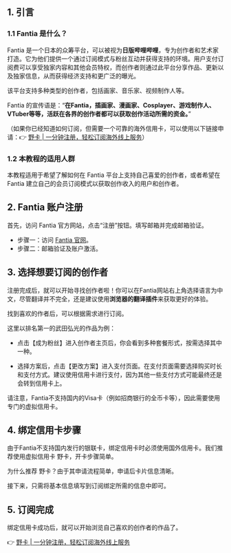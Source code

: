 ## 1. 引言

### 1.1 Fantia 是什么？

Fantia 是一个日本的众筹平台，可以被视为**日版哔哩哔哩**，专为创作者和艺术家打造。它为他们提供一个通过订阅模式与粉丝互动并获得支持的环境。用户支付订阅费可以享受独家内容和其他会员特权，而创作者则通过此平台分享作品、更新以及独家信息，从而获得经济支持和更广泛的曝光。

该平台支持多种类型的创作者，包括画家、音乐家、视频制作人等。

Fantia 的宣传语是：“**在Fantia，插画家、漫画家、Cosplayer、游戏制作人、VTuber等等，活跃在各界的创作者都可以获取创作活动所需的资金。**”

（如果你已经知道如何订阅，但需要一个可靠的海外信用卡，可以使用以下链接申请：👉 [野卡 | 一分钟注册，轻松订阅海外线上服务](https://bit.ly/bewildcard)）

### 1.2 本教程的适用人群

本教程适用于希望了解如何在 Fantia 平台上支持自己喜爱的创作者，或者希望在 Fantia 建立自己的会员订阅模式以获取创作收入的用户和创作者。

## 2. Fantia 账户注册

首先，访问 Fantia 官方网站，点击“注册”按钮。填写邮箱并完成邮箱验证。

- 步骤一：访问 [Fantia 官网](https://fantia.jp/?locale=zh-cn)。
- 步骤二：邮箱验证及账户激活。

## 3. 选择想要订阅的创作者

注册完成后，就可以开始寻找创作者啦！你可以在Fantia网站右上角选择语言为中文，尽管翻译并不完全，还是建议使用**浏览器的翻译插件**来获取更好的体验。

找到喜欢的作者后，可以根据需求进行订阅。

这里以排名第一的武田弘光的作品为例：

- 点击【成为粉丝】进入创作者主页后，你会看到多种套餐形式，按需选择其中一种。

- 选择方案后，点击【更改方案】进入支付页面。在支付页面需要选择购买时长和支付方式。建议使用信用卡进行支付，因为其他一些支付方式可能最终还是会转到信用卡上。

请注意，Fantia不支持国内的Visa卡（例如招商银行的全币卡等），因此需要使用专门的虚拟信用卡。

## 4. 绑定信用卡步骤

由于Fantia不支持国内发行的银联卡，绑定信用卡时必须使用国外信用卡。我们推荐使用虚拟信用卡 野卡，开卡步骤简单。

为什么推荐 野卡？由于其申请流程简单，申请后卡片信息清晰。

接下来，只需将基本信息填写到订阅绑定所需的信息中即可。

## 5. 订阅完成

绑定信用卡成功后，就可以开始浏览自己喜欢的创作者的作品了。

👉 [野卡 | 一分钟注册，轻松订阅海外线上服务](https://bit.ly/bewildcard)